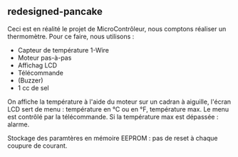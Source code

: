 ## redesigned-pancake

Ceci est en réalité le projet de MicroContrôleur, nous comptons réaliser un thermomètre. Pour ce faire, nous utilisons :
 - Capteur de température 1-Wire
 - Moteur pas-à-pas
 - Affichag LCD
 - Télécommande
 - (Buzzer)
 - 1 cc de sel

On affiche la température à l'aide du moteur sur un cadran à aiguille, l'écran LCD sert de menu : température en °C ou en °F, température max. Le menu est contrôlé par la télécommande. Si la température max est dépassée : alarme.

Stockage des paramtères en mémoire EEPROM : pas de reset à chaque coupure de courant.
